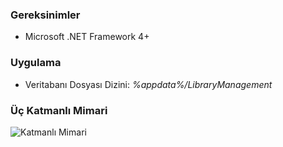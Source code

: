 ### Gereksinimler
- Microsoft .NET Framework 4+

### Uygulama
- Veritabanı Dosyası Dizini: *%appdata%/LibraryManagement*

### Üç Katmanlı Mimari

![Katmanlı Mimari](https://github.com/seaque/LibraryManagement/blob/main/img/Katmanl%C4%B1Mimari.png)
